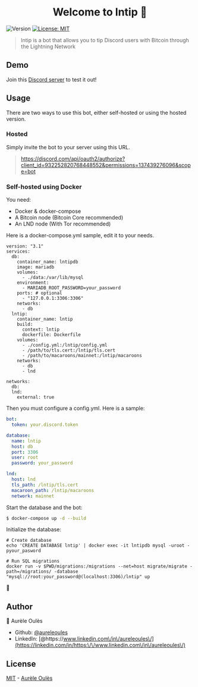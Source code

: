 <h1 align="center">Welcome to lntip 👋</h1>
<p>
  <img alt="Version" src="https://img.shields.io/badge/version-1.0.0-blue.svg?cacheSeconds=2592000" />
  <a href="#" target="_blank">
    <img alt="License: MIT" src="https://img.shields.io/badge/License-MIT-yellow.svg" />
  </a>
</p>

> lntip is a bot that allows you to tip Discord users with Bitcoin through the Lightning Network 

## Demo
Join this [Discord server](https://discord.gg/EjgmBe4HhU) to test it out!  

## Usage
There are two ways to use this bot, either self-hosted or using the hosted version.

### Hosted

Simply invite the bot to your server using this URL.
> https://discord.com/api/oauth2/authorize?client_id=932252820768448552&permissions=137439276096&scope=bot

### Self-hosted using Docker
You need:
- Docker & docker-compose
- A Bitcoin node (Bitcoin Core recommended)
- An LND node (With Tor recommended)

Here is a docker-compose.yml sample, edit it to your needs.  

```docker
version: "3.1"
services:
  db:
    container_name: lntipdb
    image: mariadb
    volumes:
      - ./data:/var/lib/mysql
    environment:
      - MARIADB_ROOT_PASSWORD=your_password
    ports: # optional
      - "127.0.0.1:3306:3306"
    networks:
      - db
  lntip:
    container_name: lntip
    build:
      context: lntip
      dockerfile: Dockerfile
    volumes:
      - ./config.yml:/lntip/config.yml
      - /path/to/tls.cert:/lntip/tls.cert
      - /path/to/macaroons/mainnet:/lntip/macaroons
    networks:
      - db
      - lnd

networks:
  db:
  lnd:
    external: true
```

Then you must configure a config.yml. Here is a sample:  
```yaml
bot:
  token: your.discord.token

database:
  name: lntip
  host: db
  port: 3306
  user: root
  password: your_password

lnd:
  host: lnd
  tls_path: /lntip/tls.cert
  macaroon_path: /lntip/macaroons
  network: mainnet
```

Start the database and the bot:

```bash
$ docker-compose up -d --build
```

Initialize the database:
```
# Create database
echo 'CREATE DATABASE lntip' | docker exec -it lntipdb mysql -uroot -pyour_pasword

# Run SQL migrations
docker run -v $PWD/migrations:/migrations --net=host migrate/migrate -path=/migrations/ -database "mysql://root:your_password@(localhost:3306)/lntip" up
```

🎉

## Author

👤 Aurèle Oulès

* Github: [@aureleoules](https://github.com/aureleoules)
* LinkedIn: [@https:\/\/www.linkedin.com\/in\/aureleoules\/](https://linkedin.com/in/https:\/\/www.linkedin.com\/in\/aureleoules\/)

## License
[MIT](https://github.com/aureleoules/lntip/blob/master/LICENSE) - [Aurèle Oulès](https://www.aureleoules.com)
